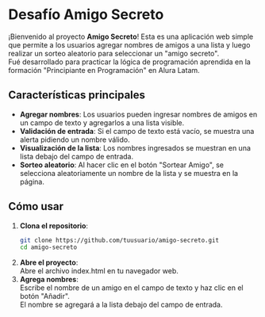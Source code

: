 # Desafío Amigo Secreto

¡Bienvenido al proyecto **Amigo Secreto**! Esta es una aplicación web simple que permite a los usuarios agregar nombres de amigos a una lista y luego realizar un sorteo aleatorio para seleccionar un "amigo secreto".<br>
Fué desarrollado para practicar la lógica de programación aprendida en la formación "Principiante en Programación" en Alura Latam.

## Características principales

- **Agregar nombres**: Los usuarios pueden ingresar nombres de amigos en un campo de texto y agregarlos a una lista visible.
- **Validación de entrada**: Si el campo de texto está vacío, se muestra una alerta pidiendo un nombre válido.
- **Visualización de la lista**: Los nombres ingresados se muestran en una lista debajo del campo de entrada.
- **Sorteo aleatorio**: Al hacer clic en el botón "Sortear Amigo", se selecciona aleatoriamente un nombre de la lista y se muestra en la página.

## Cómo usar

1. **Clona el repositorio**:
   ```bash
   git clone https://github.com/tuusuario/amigo-secreto.git
   cd amigo-secreto
2. **Abre el proyecto**:<br>
   Abre el archivo index.html en tu navegador web.
3. **Agrega nombres**:<br>
   Escribe el nombre de un amigo en el campo de texto y haz clic en el botón "Añadir".<br>
   El nombre se agregará a la lista debajo del campo de entrada.
